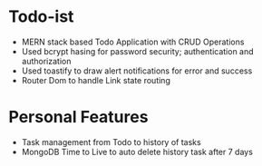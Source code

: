 # Todo-ist

- MERN stack based Todo Application with CRUD Operations
- Used bcrypt hasing for password security; authentication and authorization
- Used toastify to draw alert notifications for error and success
- Router Dom to handle Link state routing

# Personal Features

- Task management from Todo to history of tasks
- MongoDB Time to Live to auto delete history task after 7 days

